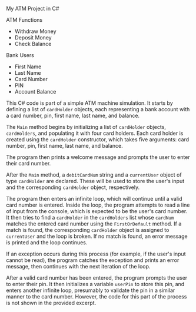 My ATM Project in C#

ATM Functions
* Withdraw Money
* Deposit Money
* Check Balance

Bank Users 
 * First Name
 * Last Name
 * Card Number
 * PIN
 * Account Balance


This C# code is part of a simple ATM machine simulation. It starts by defining a list of `cardHolder` objects, each representing a bank account with a card number, pin, first name, last name, and balance. 

The `Main` method begins by initializing a list of `cardHolder` objects, `cardHolders`, and populating it with four card holders. Each card holder is created using the `cardHolder` constructor, which takes five arguments: card number, pin, first name, last name, and balance.

The program then prints a welcome message and prompts the user to enter their card number.

After the `Main` method, a `debitCardNum` string and a `currentUser` object of type `cardHolder` are declared. These will be used to store the user's input and the corresponding `cardHolder` object, respectively.

The program then enters an infinite loop, which will continue until a valid card number is entered. Inside the loop, the program attempts to read a line of input from the console, which is expected to be the user's card number. It then tries to find a `cardHolder` in the `cardHolders` list whose `cardNum` matches the entered card number using the `FirstOrDefault` method. If a match is found, the corresponding `cardHolder` object is assigned to `currentUser` and the loop is broken. If no match is found, an error message is printed and the loop continues.

If an exception occurs during this process (for example, if the user's input cannot be read), the program catches the exception and prints an error message, then continues with the next iteration of the loop.

After a valid card number has been entered, the program prompts the user to enter their pin. It then initializes a variable `userPin` to store this pin, and enters another infinite loop, presumably to validate the pin in a similar manner to the card number. However, the code for this part of the process is not shown in the provided excerpt.
